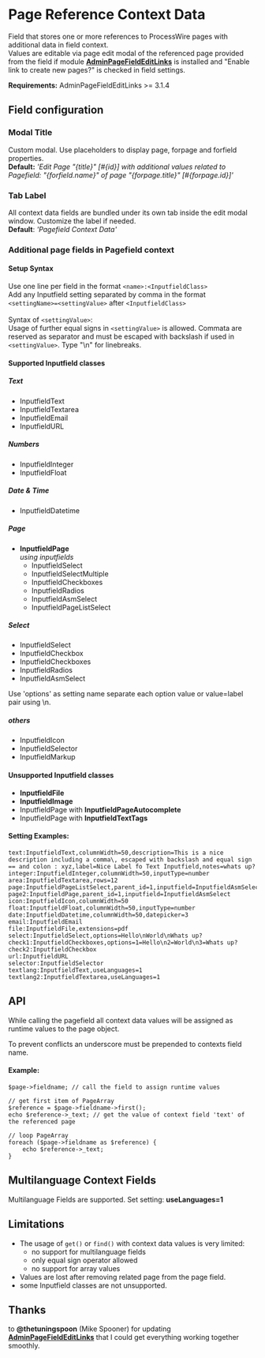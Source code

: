 Page Reference Context Data
===========================

Field that stores one or more references to ProcessWire pages with additional data in field context.  
Values are editable via page edit modal of the referenced page provided from the field if module [**AdminPageFieldEditLinks**](https://processwire.com/modules/admin-page-field-edit-links/) is installed and "Enable link to create new pages?" is checked in field settings.

**Requirements:** AdminPageFieldEditLinks >= 3.1.4  

## Field configuration

### Modal Title
Custom modal. Use placeholders to display page, forpage and forfield properties.  
**Default:** *'Edit Page "{title}" [#{id}] with additional values related to Pagefield: "{forfield.name}" of page "{forpage.title}" [#{forpage.id}]'*

### Tab Label
All context data fields are bundled under its own tab inside the edit modal window. Customize the label if needed.  
**Default**: *'Pagefield Context Data'*


### Additional page fields in Pagefield context
#### Setup Syntax
Use one line per field in the format `<name>:<InputfieldClass>`  
Add any Inputfield setting separated by comma in the format `<settingName>=<settingValue>` after `<InputfieldClass>`  
\
Syntax of `<settingValue>`:  
Usage of further equal signs in `<settingValue>` is allowed. Commata are reserved as separator and must be escaped with backslash if used in `<settingValue>`. Type "\n" for linebreaks.

#### Supported Inputfield classes

##### Text
+ InputfieldText
+ InputfieldTextarea
+ InputfieldEmail
+ InputfieldURL

##### Numbers
+ InputfieldInteger
+ InputfieldFloat

##### Date & Time
+ InputfieldDatetime

##### Page
+ **InputfieldPage**  
*using inputfields*
	+ 	InputfieldSelect
	+ InputfieldSelectMultiple
	+ InputfieldCheckboxes
	+ InputfieldRadios
	+ InputfieldAsmSelect
	+ InputfieldPageListSelect

##### Select
+ InputfieldSelect
+ InputfieldCheckbox
+ InputfieldCheckboxes
+ InputfieldRadios
+ InputfieldAsmSelect

Use 'options' as setting name separate each option value or value=label pair using \n.

##### others
+ InputfieldIcon
+ InputfieldSelector
+ InputfieldMarkup

#### Unsupported Inputfield classes
+ **InputfieldFile**
+ **InputfieldImage**
+ InputfieldPage with **InputfieldPageAutocomplete**
+ InputfieldPage with **InputfieldTextTags**

#### Setting Examples:

```
text:InputfieldText,columnWidth=50,description=This is a nice description including a comma\, escaped with backslash and equal sign == and colon : xyz,label=Nice Label fo Text Inputfield,notes=whats up?
integer:InputfieldInteger,columnWidth=50,inputType=number
area:InputfieldTextarea,rows=12
page:InputfieldPageListSelect,parent_id=1,inputfield=InputfieldAsmSelect
page2:InputfieldPage,parent_id=1,inputfield=InputfieldAsmSelect
icon:InputfieldIcon,columnWidth=50
float:InputfieldFloat,columnWidth=50,inputType=number
date:InputfieldDatetime,columnWidth=50,datepicker=3
email:InputfieldEmail
file:InputfieldFile,extensions=pdf
select:InputfieldSelect,options=Hello\nWorld\nWhats up?
check1:InputfieldCheckboxes,options=1=Hello\n2=World\n3=Whats up?
check2:InputfieldCheckbox
url:InputfieldURL
selector:InputfieldSelector
textlang:InputfieldText,useLanguages=1
textlang2:InputfieldTextarea,useLanguages=1
```

## API
While calling the pagefield all context data values will be assigned as runtime values to the page object.

To prevent conflicts an underscore must be prepended to contexts field name.  

#### Example:

```
$page->fieldname; // call the field to assign runtime values

// get first item of PageArray
$reference = $page->fieldname->first();
echo $reference->_text; // get the value of context field 'text' of the referenced page

// loop PageArray
foreach ($page->fieldname as $reference) {
	echo $reference->_text;
}
```

## Multilanguage Context Fields
Multilanguage Fields are supported. Set setting: **useLanguages=1**  

## Limitations
+ The usage of  `get()` or `find()` with context data values is very limited:
	+ no support for multilanguage fields
	+ only equal sign operator allowed
	+ no support for array values
+ Values are lost after removing related page from the page field.
+ some Inputfield classes are not unsupported.

## Thanks
to **@thetuningspoon** (Mike Spooner)
for updating [**AdminPageFieldEditLinks**](https://processwire.com/modules/admin-page-field-edit-links/) that I could get everything working together smoothly.





